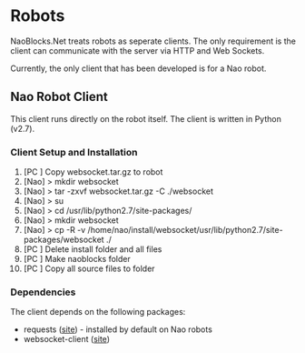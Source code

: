 # Robots

NaoBlocks.Net treats robots as seperate clients. The only requirement is the client can communicate with the server via HTTP and Web Sockets.

Currently, the only client that has been developed is for a Nao robot. 

## Nao Robot Client

This client runs directly on the robot itself. The client is written in Python (v2.7).

### Client Setup and Installation

 1. [PC ] Copy websocket.tar.gz to robot
 2. [Nao] > mkdir websocket
 4. [Nao] > tar -zxvf websocket.tar.gz -C ./websocket
 5. [Nao] > su
 6. [Nao] > cd /usr/lib/python2.7/site-packages/
 7. [Nao] > mkdir websocket
 8. [Nao] > cp -R -v /home/nao/install/websocket/usr/lib/python2.7/site-packages/websocket ./
 9. [PC ] Delete install folder and all files
10. [PC ] Make naoblocks folder
11. [PC ] Copy all source files to folder

### Dependencies

The client depends on the following packages:

* requests ([site](https://pypi.org/project/requests/)) - installed by default on Nao robots
* websocket-client ([site](https://pypi.org/project/websocket_client/))
